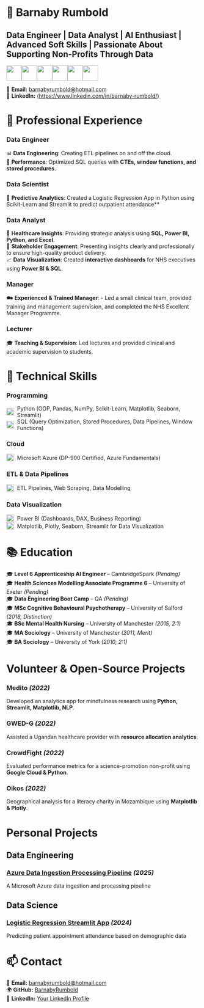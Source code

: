 # 🚀 Barnaby Rumbold  
## Data Engineer | Data Analyst | AI Enthusiast | Advanced Soft Skills | Passionate About Supporting Non-Profits Through Data 


<div style="display: flex;">
  <img src="https://cdn.jsdelivr.net/gh/devicons/devicon/icons/python/python-original.svg" width="40px"/>
  <img src="https://raw.githubusercontent.com/BarnabyRumbold/BarnabyRumbold/main/icons8-sql-database-96.png" width="40px"/>
  <img src="https://cdn.jsdelivr.net/gh/devicons/devicon/icons/azure/azure-original.svg" width="40px"/>
  <img src="https://github.com/BarnabyRumbold/BarnabyRumbold/blob/main/icons8-power-bi-144.png" width="40px"/>
  <img src="https://github.com/BarnabyRumbold/BarnabyRumbold/blob/main/icons8-streamlit-144.png" width="40px"/>
  <img src="https://github.com/BarnabyRumbold/BarnabyRumbold/blob/main/icons8-cloud-computing-64.png" width="40px"/>

</div>



📧 **Email:** barnabyrumbold@hotmail.com  
🔗 **LinkedIn:** [(https://www.linkedin.com/in/barnaby-rumbold/)](#)  


# 💼 **Professional Experience**
### **Data Engineer**
📊 **Data Engineering**: Creating ETL pipelines on and off the cloud.  
🔄 **Performance**: Optimized SQL queries with **CTEs, window functions, and stored procedures**.


### **Data Scientist**
🤒 **Predictive Analytics**: Created a Logistic Regression App in Python using Scikit-Learn and Streamlit to predict outpatient attendance**

### **Data Analyst**
🏥 **Healthcare Insights**: Providing strategic analysis using **SQL, Power BI, Python, and Excel**.  
📢 **Stakeholder Engagement**: Presenting insights clearly and professionally to ensure high-quality product delivery.  
📈 **Data Visualization**: Created **interactive dashboards** for NHS executives using **Power BI & SQL**.  

### **Manager**
🗪 **Experienced & Trained Manager**: - Led a small clinical team, provided training and management supervision, and completed the NHS Excellent Manager Programme.

### **Lecturer** 
🎓 **Teaching & Supervision**: Led lectures and provided clinical and academic supervision to students. 



# 🔧 **Technical Skills**
### **Programming**
<div style="display: flex; align-items: center;">
  <img src="https://cdn.jsdelivr.net/gh/devicons/devicon/icons/python/python-original.svg" width="20px"/>
  <span style="margin-left: 8px;">Python (OOP, Pandas, NumPy, Scikit-Learn, Matplotlib, Seaborn, Streamlit)</span>
</div>  

<div style="display: flex; align-items: center;">
  <img src="https://raw.githubusercontent.com/BarnabyRumbold/BarnabyRumbold/main/icons8-sql-database-96.png" width="20px"/>
  <span style="margin-left: 8px;">SQL (Query Optimization, Stored Procedures, Data Pipelines, Window Functions)</span>
</div>  

### **Cloud**
<div style="display: flex; align-items: center;">
  <img src="https://cdn.jsdelivr.net/gh/devicons/devicon/icons/azure/azure-original.svg" width="20px"/>
  <span style="margin-left: 8px;">Microsoft Azure (DP-900 Certified, Azure Fundamentals)</span>
</div>  

### **ETL & Data Pipelines**
<div style="display: flex; align-items: center;">
<img src="https://github.com/BarnabyRumbold/BarnabyRumbold/blob/main/icons8-cloud-computing-64.png" width="20px"/>
  <span style="margin-left: 8px;">ETL Pipelines, Web Scraping, Data Modelling</span>
</div>  


### **Data Visualization**
<div style="display: flex; align-items: center;">
  <img src="https://github.com/BarnabyRumbold/BarnabyRumbold/blob/main/icons8-power-bi-144.png" width="20px"/>
  <span style="margin-left: 8px;">Power BI (Dashboards, DAX, Business Reporting)</span>
</div>

<div style="display: flex; align-items: center;">
  <img src="https://github.com/BarnabyRumbold/BarnabyRumbold/blob/main/icons8-streamlit-144.png" width="20px"/>
  <span style="margin-left: 8px;">Matplotlib, Plotly, Seaborn, Streamlit for Data Visualization</span>
</div>



# 📚 **Education**
🎓 **Level 6 Apprenticeship AI Engineer** – CambridgeSpark _(Pending)_  
🎓 **Health Sciences Modelling Associate Programme 6** – University of Exeter _(Pending)_  
🎓 **Data Engineering Boot Camp** – QA _(Pending)_  
🎓 **MSc Cognitive Behavioural Psychotherapy** – University of Salford _(2018, Distinction)_  
🎓 **BSc Mental Health Nursing** – University of Manchester _(2015, 2:1)_  
🎓 **MA Sociology** – University of Manchester _(2011, Merit)_  
🎓 **BA Sociology** – University of York _(2010, 2:1)_  


# **Volunteer & Open-Source Projects**
### **Medito** _(2022)_
Developed an analytics app for mindfulness research using **Python, Streamlit, Matplotlib, NLP**.  
### **GWED-G** _(2022)_
Assisted a Ugandan healthcare provider with **resource allocation analytics**.  
### **CrowdFight** _(2022)_
Evaluated performance metrics for a science-promotion non-profit using **Google Cloud & Python**.  
### **Oikos** _(2022)_
Geographical analysis for a literacy charity in Mozambique using **Matplotlib & Plotly**.


# **Personal Projects**

## **Data Engineering**
### [Azure Data Ingestion Processing Pipeline](https://github.com/BarnabyRumbold/data-ingestion-processing-pipeline) _(2025)_
A Microsoft Azure data ingestion and processing pipeline

## **Data Science**
### **[Logistic Regression Streamlit App](https://github.com/BarnabyRumbold/logistic_regression_streamlit_app)** _(2024)_
Predicting patient appointment attendance based on demographic data


# 📫 **Contact**
📧 **Email:** barnabyrumbold@hotmail.com  
🌍 **GitHub:** [BarnabyRumbold](https://github.com/BarnabyRumbold)  
💼 **LinkedIn:** [Your LinkedIn Profile](#)  
